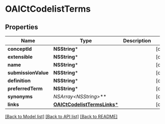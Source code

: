 # OAICtCodelistTerms

## Properties
Name | Type | Description | Notes
------------ | ------------- | ------------- | -------------
**conceptId** | **NSString*** |  | [optional] 
**extensible** | **NSString*** |  | [optional] 
**name** | **NSString*** |  | [optional] 
**submissionValue** | **NSString*** |  | [optional] 
**definition** | **NSString*** |  | [optional] 
**preferredTerm** | **NSString*** |  | [optional] 
**synonyms** | **NSArray&lt;NSString*&gt;*** |  | [optional] 
**links** | [**OAICtCodelistTermsLinks***](OAICtCodelistTermsLinks.md) |  | [optional] 

[[Back to Model list]](../README.md#documentation-for-models) [[Back to API list]](../README.md#documentation-for-api-endpoints) [[Back to README]](../README.md)


